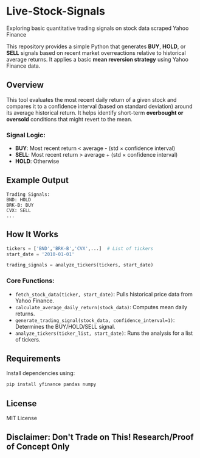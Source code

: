 # Live-Stock-Signals
Exploring basic quantitative trading signals on stock data scraped Yahoo Finance

This repository provides a simple Python that generates **BUY**, **HOLD**, or **SELL** signals based on recent market overreactions relative to historical average returns. It applies a basic **mean reversion strategy** using Yahoo Finance data.

## Overview

This tool evaluates the most recent daily return of a given stock and compares it to a confidence interval (based on standard deviation) around its average historical return. It helps identify short-term **overbought or oversold** conditions that might revert to the mean.

### Signal Logic:

* **BUY**: Most recent return < average - (std × confidence interval)
* **SELL**: Most recent return > average + (std × confidence interval)
* **HOLD**: Otherwise

## Example Output

```
Trading Signals:
BND: HOLD
BRK-B: BUY
CVX: SELL
...
```

## How It Works

```python
tickers = ['BND','BRK-B','CVX',...]  # List of tickers
start_date = '2010-01-01'

trading_signals = analyze_tickers(tickers, start_date)
```

### Core Functions:

* `fetch_stock_data(ticker, start_date)`: Pulls historical price data from Yahoo Finance.
* `calculate_average_daily_return(stock_data)`: Computes mean daily returns.
* `generate_trading_signal(stock_data, confidence_interval=1)`: Determines the BUY/HOLD/SELL signal.
* `analyze_tickers(ticker_list, start_date)`: Runs the analysis for a list of tickers.

## Requirements

Install dependencies using:

```bash
pip install yfinance pandas numpy
```
## License

MIT License

## Disclaimer: Don't Trade on This! Research/Proof of Concept Only



